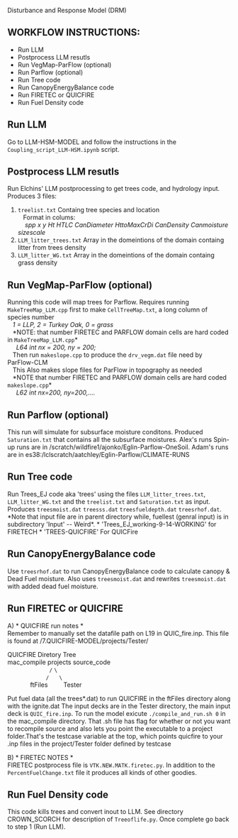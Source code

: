 Disturbance and Response Model (DRM)

WORKFLOW INSTRUCTIONS:
---------------------

 * Run LLM
 * Postprocess LLM resutls
 * Run VegMap-ParFlow (optional)
 * Run Parflow (optional)
 * Run Tree code
 * Run CanopyEnergyBalance code 
 * Run FIRETEC or QUICFIRE
 * Run Fuel Density code


Run LLM
------------

Go to LLM-HSM-MODEL and follow the instructions in the `Coupling_script_LLM-HSM.ipynb` script. 

Postprocess LLM resutls
------------

Run Elchins' LLM postprocessing to get trees code, and hydrology input.
Produces 3 files:
1) `treelist.txt` Containg  tree species and location<br/>
   Format in colums:<br/>
   <em> spp	x	y	Ht	HTLC	CanDiameter	HttoMaxCrDi	CanDensity	Canmoisture	sizescale </em>
2) `LLM_litter_trees.txt` Array in the domeintions of the domain containg litter from trees density
3) `LLM_litter_WG.txt` Array in the domeintions of the domain containg grass density  

Run VegMap-ParFlow (optional)
------------

Running this code will map trees for Parflow. Requires running `MakeTreeMap_LLM.cpp` first to make `CellTreeMap.txt`, a long column of species number <br/>
   <em>1 = LLP, 2 = Turkey Oak, 0 = grass</em><br/>
   \*NOTE: that number FIRETEC and PARFLOW domain cells are hard coded in `MakeTreeMap_LLM.cpp`\*<br/>
   <em>  L64         int nx = 200, ny = 200;</em><br/>
   Then run `makeslope.cpp` to produce the `drv_vegm.dat` file need by ParFlow-CLM<br/> 
   This Also makes slope files for ParFlow in topography as needed<br/>
   \*NOTE that number FIRETEC and PARFLOW domain cells are hard coded `makeslope.cpp`\*<br/>
   <em>  L62         int nx=200, ny=200,....</em>

Run Parflow (optional)
------------

This run will simulate for subsurface moisture conditons. Produced `Saturation.txt` that contains all the subsurface moistures. Alex's runs Spin-up runs are in /scratch/wildfire1/ajonko/Eglin-Parflow-OneSoil. Adam's runs are in es38:/lclscratch/aatchley/Eglin-Parflow/CLIMATE-RUNS

Run Tree code
------------

Run Trees_EJ code aka 'trees' using the files `LLM_litter_trees.txt`, `LLM_litter_WG.txt` and the `treelist.txt`  and `Saturation.txt` as input. Produces `treesmoist.dat`  `treesss.dat` `treesfueldepth.dat` `treesrhof.dat`. \*Note that input file are in parent directory while, fuellest (genral input) is in subdirectory 'Input' -- Weird\*. \* 'Trees_EJ_working-9-14-WORKING' for FIRETECH \* 'TREES-QUICFIRE' For QUICFire

Run CanopyEnergyBalance code 
------------

Use `treesrhof.dat` to run CanopyEnergyBalance code to calculate canopy & Dead Fuel moisture. Also uses `treesmoist.dat` and rewrites `treesmoist.dat` with added dead fuel moisture.

Run FIRETEC or QUICFIRE
------------

A) \* QUICFIRE run notes \* <br/>
    Remember to manually set the datafile path on L19 in QUIC_fire.inp.
    This file is found at /7.QUICFIRE-MODEL/projects/Tester/

QUICFIRE Diretory Tree <br/>
mac_compile  projects  source_code<br/>
                        ``/`` ``\``<br/>
                      ``/``     `` \``<br/>
             ftFiles          Tester<br/>

Put fuel data (all the trees*.dat) to run QUICFIRE in the ftFiles directory along with the ignite.dat 
The input decks are in the Tester directory, the main input deck is `QUIC_fire.inp`. To run the model exicute `./compile_and_run.sh 0` in the mac_compile directory. That .sh file has flag for whether or not you want to recompile source and also lets you point the executable to a project folder.That's the testcase variable at the top, which points quicfire to your .inp files in the project/Tester folder defined by testcase

B) \* FIRETEC NOTES \* <br/>
FIRETEC postprocess file is `VTK.NEW.MATK.firetec.py`.  In addition to the `PercentFuelChange.txt` file it produces all kinds of other goodies.

 Run Fuel Density code
------------

This code kills trees and convert inout to LLM. See directory CROWN_SCORCH for description of `Treeoflife.py`. Once complete go back to step 1 (Run LLM). 
